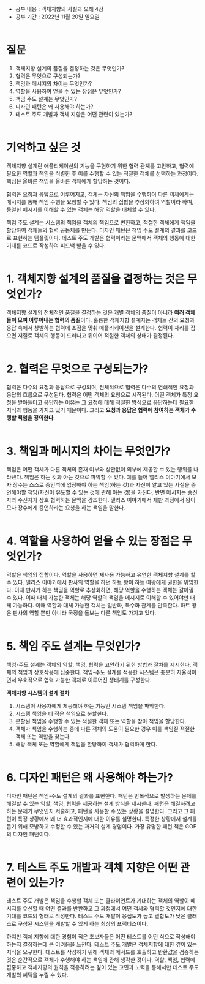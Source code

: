 
- 공부 내용 : 객체지향의 사실과 오해 4장
- 공부 기간 : 2022년 11월 20일 일요일
<br><br>

# 질문
1. 객체지향 설계의 품질을 결정하는 것은 무엇인가?
2. 협력은 무엇으로 구성되는가?
3. 책임과 메시지의 차이는 무엇인가?
4. 역할을 사용하여 얻을 수 있는 장점은 무엇인가?
5. 책임 주도 설계는 무엇인가?
6. 디자인 패턴은 왜 사용해야 하는가?
7. 테스트 주도 개발과 객체 지향은 어떤 관련이 있는가?
<br><br>

# 기억하고 싶은 것

객체지향 설계란 애플리케이션의 기능을 구현하기 위한 협력 관계를 고안하고, 협력에 필요한 역할과 책임을 식별한 후 이를 수행할 수 있는 적절한 객체를 선택하는 과정이다. 핵심은 올바른 책임을 올바른 객체에게 할당하는 것이다.

협력은 요청과 응답으로 이루어지고, 객체는 자신의 책임을 수행하며 다른 객체에게는 메시지를 통해 책임 수행을 요청할 수 있다. 책임의 집합을 추상화하여 역할이라 하며, 동일한 메시지를 이해할 수 있는 객체는 해당 역할을 대체할 수 있다. 

책임 주도 설계는 시스템의 책임을 객체의 책임으로 변환하고, 적절한 객체에게 책임을 할당하여 객체들의 협력 공동체를 만든다. 디자인 패턴은 책임 주도 설계의 결과를 코드로 표현하는 템플릿이다. 테스트 주도 개발은 협력이라는 문맥에서 객체의 행동에 대한 기대를 코드로 작성하여 피드백 받을 수 있다.
<br><br>


# 1. 객체지향 설계의 품질을 결정하는 것은 무엇인가?

객체지향 설계의 전체적인 품질을 결정하는 것은 개별 객체의 품질이 아니라 **여러 객체들이 모여 이루어내는 협력의 품질**이다. 훌륭한 객체지향 설계자는 객체들 간의 요청과 응답 속에서 창발하는 협력에 초점을 맞춰 애플리케이션을 설계한다. 협력이 자리를 잡으면 저절로 객체의 행동이 드러나고 뒤이어 적절한 객체의 상태가 결정된다.
<br><br>

# 2. 협력은 무엇으로 구성되는가?

협력은 다수의 요청과 응답으로 구성되며, 전체적으로 협력은 다수의 연쇄적인 요청과 응답의 흐름으로 구성된다. 협력은 어떤 객체의 요청으로 시작된다. 어떤 객체가 특정 요청을 받아들이고 응답하는 이유는 그 요청에 대해 적절한 방식으로 응답하는데 필요한 지식과 행동을 가지고 있기 때문이다. 그리고 **요청과 응답은 협력에 참여하는 객체가 수행할 책임을 정의한다.**
<br><br>

# 3. 책임과 메시지의 차이는 무엇인가?

책임은 어떤 객체가 다른 객체의 존재 여부와 상관없이 외부에 제공할 수 있는 행위를 나타낸다. 책임은 하는 것과 아는 것으로 파악할 수 있다. 예를 들어 앨리스 이야기에서 모자 장수는 스스로 증인석에 입장해야 하는 책임(하는 것)과 자신이 알고 있는 사실을 증언해야할 책임(자신이 유도할 수 있는 것에 관해 아는 것)을 가진다. 반면 메시지는 송신자와 수신자가 상호 협력하는 문맥을 강조한다. 앨리스 이야기에서 재판 과정에서 왕이 모자 장수에게 증언하라는 요청을 하는 책임을 말한다.
<br><br>

# 4. 역할을 사용하여 얻을 수 있는 장점은 무엇인가?

역할은 책임의 집합이다. 역할을 사용하면 재사용 가능하고 유연한 객체지향 설계를 할 수 있다. 앨리스 이야기에서 판사의 역할을 하던 하트 왕이 하트 여왕에게 권한을 위임한다. 이때 판사가 하는 책임을 역할로 추상화하면, 해당 역할을 수행하는 객체는 갈아낄 수 있다. 이때 대체 가능한 객체는 해당 역할의 책임을 메시지로 이해할 수 있어야만 대체 가능하다. 이때 역할과 대체 가능한 객체는 일반화, 특수화 관계를 만족한다. 하트 왕은 판사의 역할 뿐만 아니라 국정을 돌보는 다른 책임도 가지고 있다.
<br><br>

# 5. 책임 주도 설계는 무엇인가?

책임-주도 설계는 객체의 역할, 책임, 협력을 고안하기 위한 방법과 절차를 제시한다. 객체의 책임과 상호작용에 집중한다. 책임-주도 설계를 적용한 시스템은 충분히 자율적이면서 우호적으로 협력 가능한 객체로 이루어진 생태계를 구성한다.

**객체지향 시스템의 설계 절차**
1. 시스템이 사용자에게 제공해야 하는 기능인 시스템 책임을 파악한다.
2. 시스템 책임을 더 작은 책임으로 분할한다.
3. 분할된 책임을 수행할 수 있는 적절한 객체 또는 역할을 찾아 책임을 할당한다.
4. 객체가 책임을 수행하는 중에 다른 객체의 도움이 필요한 경우 이를 책임질 적절한 객체 또는 역할을 찾는다.
5. 해당 객체 또는 역할에게 책임을 할당하여 객체가 협력하게 한다.
<br><br>


# 6. 디자인 패턴은 왜 사용해야 하는가?

디자인 패턴은 책임-주도 설계의 결과를 표현한다. 패턴은 반복적으로 발생하는 문제를 해결할 수 있는 역할, 책임, 협력을 제공하는 설계 방식을 제시한다. 패턴은 해결하려고 하는 문제가 무엇인지 서술하고, 패턴을 사용할 수 있는 상황을 설명한다. 그리고 그 패턴이 특정 상황에서 왜 더 효과적인지에 대한 이유를 설명한다. 특정한 상황에서 설계를 돕기 위해 모방하고 수정할 수 있는 과거의 설계 경험이다. 가장 유명한 패턴 책은 GOF의 디자인 패턴이다.
<br><br>


# 7. 테스트 주도 개발과 객체 지향은 어떤 관련이 있는가?


테스트 주도 개발은 책임을 수행할 객체 또는 클라이언트가 기대하는 객체의 역할이 메시지를 수신할 때 어떤 결과를 반환하고 그 과정에서 어떤 객체와 협력할 것인지에 대한 기대를 코드의 형태로 작성한다. 테스트 주도 개발이 응집도가 높고 결합도가 낮은 클래스로 구성된 시스템을 개발할 수 있게 하는 최상의 프랙티스이다.

하지만 객체 지향에 대한 경험이 적은 초보자들은 어떤 테스트를 어떤 식으로 작성해야 하는지 결정하는데 큰 어려움을 느낀다. 테스트 주도 개발은 객체지향에 대한 깊이 있는 지식을 요구한다. 테스트를 작성하기 위해 객체의 메서드롤 호출하고 반환값을 검증하는 것은 순간적으로 객체가 수행해야 하는 책임에 관해 생각한 것이다. 역할, 책임, 협력에 집중하고 객체지향의 원칙을 적용하려는 깊이 있는 고민과 노력을 통해서만 테스트 주도 개발의 혜택을 누릴 수 있다.

